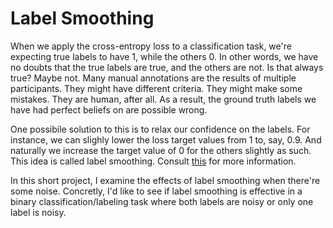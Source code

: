 # Label Smoothing

When we apply the cross-entropy loss to a classification task, we're expecting true labels to have 1, while the others 0. In other words, we have no doubts that the true labels are true, and the others are not. Is that always true? Maybe not. Many manual annotations are the results of multiple participants. They might have different criteria. They might make some mistakes. They are human, after all. As a result, the ground truth labels we have had perfect beliefs on are possible wrong.

One possibile solution to this is to relax our confidence on the labels. For instance, we can slighly lower the loss target values from 1 to, say, 0.9. And naturally we increase the target value of 0 for the others slightly as such. This idea is called label smoothing. Consult [this](https://arxiv.org/abs/1512.00567) for more information.

In this short project, I examine the effects of label smoothing when there're some noise. Concretly, I'd like to see if label smoothing is effective in a binary classification/labeling task where both labels are noisy or only one label is noisy.
